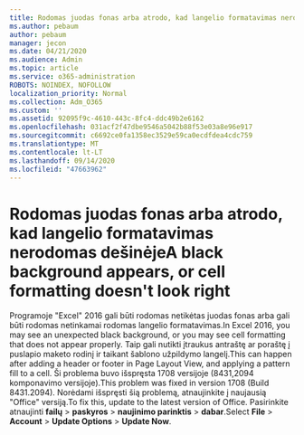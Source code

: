 ```yaml
---
title: Rodomas juodas fonas arba atrodo, kad langelio formatavimas nerodomas dešinėje
ms.author: pebaum
author: pebaum
manager: jecon
ms.date: 04/21/2020
ms.audience: Admin
ms.topic: article
ms.service: o365-administration
ROBOTS: NOINDEX, NOFOLLOW
localization_priority: Normal
ms.collection: Adm_O365
ms.custom: ''
ms.assetid: 92095f9c-4610-443c-8fc4-ddc49b2e6162
ms.openlocfilehash: 031acf2f47dbe9546a5042b88f53e03a8e96e917
ms.sourcegitcommit: c6692ce0fa1358ec3529e59ca0ecdfdea4cdc759
ms.translationtype: MT
ms.contentlocale: lt-LT
ms.lasthandoff: 09/14/2020
ms.locfileid: "47663962"
---
```

# <a name="a-black-background-appears-or-cell-formatting-doesnt-look-right"></a><span data-ttu-id="69587-102">Rodomas juodas fonas arba atrodo, kad langelio formatavimas nerodomas dešinėje</span><span class="sxs-lookup"><span data-stu-id="69587-102">A black background appears, or cell formatting doesn't look right</span></span>

<span data-ttu-id="69587-103">Programoje "Excel" 2016 gali būti rodomas netikėtas juodas fonas arba gali būti rodomas netinkamai rodomas langelio formatavimas.</span><span class="sxs-lookup"><span data-stu-id="69587-103">In Excel 2016, you may see an unexpected black background, or you may see cell formatting that does not appear properly.</span></span> <span data-ttu-id="69587-104">Taip gali nutikti įtraukus antraštę ar poraštę į puslapio maketo rodinį ir taikant šablono užpildymo langelį.</span><span class="sxs-lookup"><span data-stu-id="69587-104">This can happen after adding a header or footer in Page Layout View, and applying a pattern fill to a cell.</span></span> <span data-ttu-id="69587-105">Ši problema buvo išspręsta 1708 versijoje (8431,2094 komponavimo versijoje).</span><span class="sxs-lookup"><span data-stu-id="69587-105">This problem was fixed in version 1708 (Build 8431.2094).</span></span> <span data-ttu-id="69587-106">Norėdami išspręsti šią problemą, atnaujinkite į naujausią "Office" versiją.</span><span class="sxs-lookup"><span data-stu-id="69587-106">To fix this, update to the latest version of Office.</span></span> <span data-ttu-id="69587-107">Pasirinkite atnaujinti **failų** \> **paskyros** \> **naujinimo parinktis** \> **dabar**.</span><span class="sxs-lookup"><span data-stu-id="69587-107">Select **File** \> **Account** \> **Update Options** \> **Update Now**.</span></span>
  

